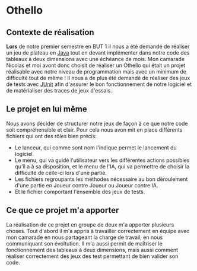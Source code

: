 # Othello

## Contexte de réalisation
__Lors__ de notre premier semestre en BUT 1 il nous a été demandé de réaliser un jeu de plateau en [Java](https://www.java.com/fr/) tout en devant implémenter dans notre code des tableaux à deux dimensions avec une échéance de mois.
Mon camarade Nicolas et moi avont donc choisit de réaliser un Othello qui était un projet réalisable avec notre niveau de programmation mais avec un minimum de difficulté tout de même !
Il nous a de plus été demandé de réaliser des jeux de tests avec  [JUnit](https://junit.org/junit5/)  afin d'assurer le bon fonctionnement de notre logiciel et de matérialiser des traces de jeux d'essais.

## Le projet en lui même
Nous avons décider de structurer notre jeux de façon à ce que notre code soit compréhensible et clair. Pour cela nous avon mit en place différents fichiers qui ont des rôles bien précis: 
- Le lanceur, qui comme sont nom l'indique permet le lancement du logiciel.
- Le menu, qui va guidé l'utilisateur vers les différentes actions possibles qu'il a à sa disposition, et le menu de l'IA, qui va permettre de choisir la difficulté de celle-ci lors d'une partie.
- Les fichiers regroupants les méthodes nécessaire au bon déroulement d'une partie en Joueur contre Joueur ou Joueur contre IA.
- Et le fichier comportant l'ensemble des jeux de tests.

## Ce que ce projet m'a apporter

La réalisation de ce projet en groupe de deux m'a apporter plusieurs choses. Tout d'abord il m'a appris à travailler correctement en équipe avec mon camarade en nous partageant la charge de travail, en nous communiquant son évoltution. Il m'a aussi permit de maîtriser le fonctionnement des tableaux à deux dimensions, mais aussi comment réaliser correctement des jeux des test permettant de bien valider son code.




